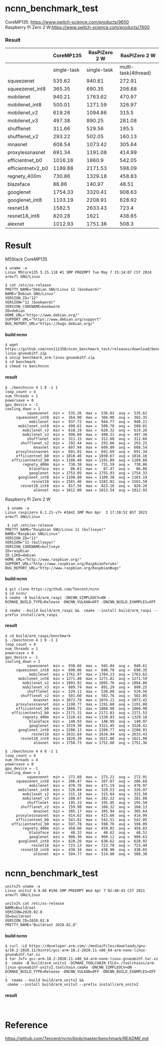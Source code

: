 # ncnn_benchmark_test


CoreMP135 :https://www.switch-science.com/products/9650  
Raspberry Pi Zero 2 W:https://www.switch-science.com/products/7600  


### Result

|| CoreMP135|RasPiZero 2 W|RasPiZero 2 W |
| ------------- | ------------- |------------- |------------- |
||  single-task| single-task|  multi-task(4thread)|
|squeezenet|535.62|940.61|272.91|
|squeezenet_int8|365.35|690.35|206.68|
|mobilenet|940.21|1763.62|470.97|
|mobilenet_int8|500.01|1271.59|326.97|
|mobilenet_v2|619.26|1094.86|315.5|
|mobilenet_v3|497.38|890.25|281.08|
|shufflenet|311.66|529.56|195.5|
|shufflenet_v2|293.22|502.05|160.13|
|mnasnet|608.54|1073.42|305.64|
|proxylessnasnet|691.34|1191.08|414.99|
|efficientnet_b0|1016.16|1860.9|542.05|
|efficientnetv2_b0|1189.88|2171.53|598.09|
|regnety_400m|730.86|1329.18|458.83|
|blazeface|86.86|140.97|48.51|
|googlenet|1754.33|3320.41|908.63|
|googlenet_int8|1103.19|2208.91|628.92|
|resnet18|1582.5|2633.43|723.4|
|resnet18_int8|820.28|1621|438.65|
|alexnet|1012.93|1751.36|508.3|



# Result 

M5Stack CoreMP135

```
$ uname -a
Linux M5Core135 5.15.118 #1 SMP PREEMPT Tue May 7 15:14:07 CST 2024 armv7l GNU/Linux

$ cat /etc/os-release
PRETTY_NAME="Debian GNU/Linux 12 (bookworm)"
NAME="Debian GNU/Linux"
VERSION_ID="12"
VERSION="12 (bookworm)"
VERSION_CODENAME=bookworm
ID=debian
HOME_URL="https://www.debian.org/"
SUPPORT_URL="https://www.debian.org/support"
BUG_REPORT_URL="https://bugs.debian.org/"
```

#### build ncnn 
```
$ wget https://github.com/nnn112358/ncnn_benchmark_test/releases/download/benchmark_arm/benchmark_arm-linux-gnueabihf.zip
$ unzip benchmark_arm-linux-gnueabihf.zip
$ cd benchmark
$ chmod +x benchncnn
```
#### result 

```
$ ./benchncnn 4 1 0 -1 1
loop_count = 4
num_threads = 1
powersave = 0
gpu_device = -1
cooling_down = 1
          squeezenet  min =  535.26  max =  536.01  avg =  535.62
     squeezenet_int8  min =  364.90  max =  366.00  avg =  365.35
           mobilenet  min =  937.72  max =  944.77  avg =  940.21
      mobilenet_int8  min =  499.61  max =  500.78  avg =  500.01
        mobilenet_v2  min =  618.19  max =  620.32  avg =  619.26
        mobilenet_v3  min =  496.60  max =  498.31  avg =  497.38
          shufflenet  min =  311.15  max =  312.68  avg =  311.66
       shufflenet_v2  min =  292.44  max =  293.66  avg =  293.22
             mnasnet  min =  607.94  max =  609.09  avg =  608.54
     proxylessnasnet  min =  691.01  max =  691.69  avg =  691.34
     efficientnet_b0  min = 1010.46  max = 1030.67  avg = 1016.16
   efficientnetv2_b0  min = 1188.48  max = 1191.89  avg = 1189.88
        regnety_400m  min =  730.38  max =  731.59  avg =  730.86
           blazeface  min =   86.61  max =   87.47  avg =   86.86
           googlenet  min = 1753.05  max = 1755.93  avg = 1754.33
      googlenet_int8  min = 1100.80  max = 1109.38  avg = 1103.19
            resnet18  min = 1581.46  max = 1583.82  avg = 1582.50
       resnet18_int8  min =  817.56  max =  823.16  avg =  820.28
             alexnet  min = 1012.00  max = 1013.54  avg = 1012.93

```
Raspberry Pi Zero 2 W

```
 $ uname -a
Linux raspizero 6.1.21-v7+ #1642 SMP Mon Apr  3 17:20:52 BST 2023 armv7l GNU/Linux

 $ cat /etc/os-release
PRETTY_NAME="Raspbian GNU/Linux 11 (bullseye)"
NAME="Raspbian GNU/Linux"
VERSION_ID="11"
VERSION="11 (bullseye)"
VERSION_CODENAME=bullseye
ID=raspbian
ID_LIKE=debian
HOME_URL="http://www.raspbian.org/"
SUPPORT_URL="http://www.raspbian.org/RaspbianForums"
BUG_REPORT_URL="http://www.raspbian.org/RaspbianBugs"
```
#### build ncnn 

```
$ git clone https://github.com/Tencent/ncnn
$ cd ncnn/
$ cmake -B build/arm_raspi -DNCNN_SIMPLEOCV=ON -DCMAKE_BUILD_TYPE=Release -DNCNN_VULKAN=OFF -DNCNN_BUILD_EXAMPLES=OFF .
$ cmake --build build/arm_raspi &&  cmake --install build/arm_raspi --prefix install/arm_raspi
```
#### result 

```
$ cd build/arm_raspi/benchmark
$ ./benchncnn 4 1 0 -1 1
loop_count = 4
num_threads = 1
powersave = 0
gpu_device = -1
cooling_down = 1
          squeezenet  min =  938.66  max =  945.04  avg =  940.61
     squeezenet_int8  min =  690.06  max =  690.78  avg =  690.35
           mobilenet  min = 1762.97  max = 1764.23  avg = 1763.62
      mobilenet_int8  min = 1271.40  max = 1271.81  avg = 1271.59
        mobilenet_v2  min = 1093.92  max = 1095.76  avg = 1094.86
        mobilenet_v3  min =  889.74  max =  891.29  avg =  890.25
          shufflenet  min =  529.11  max =  530.60  avg =  529.56
       shufflenet_v2  min =  501.60  max =  502.76  avg =  502.05
             mnasnet  min = 1072.78  max = 1074.21  avg = 1073.42
     proxylessnasnet  min = 1190.77  max = 1191.60  avg = 1191.08
     efficientnet_b0  min = 1860.71  max = 1860.98  avg = 1860.90
   efficientnetv2_b0  min = 2171.31  max = 2171.81  avg = 2171.53
        regnety_400m  min = 1328.42  max = 1330.83  avg = 1329.18
           blazeface  min =  140.93  max =  140.99  avg =  140.97
           googlenet  min = 3319.30  max = 3321.45  avg = 3320.41
      googlenet_int8  min = 2208.13  max = 2209.77  avg = 2208.91
            resnet18  min = 2632.64  max = 2634.94  avg = 2633.43
       resnet18_int8  min = 1620.20  max = 1621.80  avg = 1621.00
             alexnet  min = 1750.73  max = 1752.68  avg = 1751.36

$ ./benchncnn 4 4 0 -1 1
loop_count = 4
num_threads = 4
powersave = 0
gpu_device = -1
cooling_down = 1
          squeezenet  min =  272.60  max =  273.21  avg =  272.91
     squeezenet_int8  min =  206.47  max =  207.07  avg =  206.68
           mobilenet  min =  470.76  max =  471.19  avg =  470.97
      mobilenet_int8  min =  326.04  max =  329.53  avg =  326.97
        mobilenet_v2  min =  315.18  max =  315.64  avg =  315.50
        mobilenet_v3  min =  280.67  max =  282.22  avg =  281.08
          shufflenet  min =  195.33  max =  195.85  avg =  195.50
       shufflenet_v2  min =  159.98  max =  160.32  avg =  160.13
             mnasnet  min =  305.17  max =  305.94  avg =  305.64
     proxylessnasnet  min =  414.62  max =  415.66  avg =  414.99
     efficientnet_b0  min =  541.81  max =  542.51  avg =  542.05
   efficientnetv2_b0  min =  597.78  max =  598.76  avg =  598.09
        regnety_400m  min =  458.66  max =  459.02  avg =  458.83
           blazeface  min =   48.32  max =   48.62  avg =   48.51
           googlenet  min =  908.36  max =  909.12  avg =  908.63
      googlenet_int8  min =  628.26  max =  630.62  avg =  628.92
            resnet18  min =  723.13  max =  723.70  avg =  723.40
       resnet18_int8  min =  438.34  max =  438.90  avg =  438.65
             alexnet  min =  504.77  max =  514.60  avg =  508.30
```

# ncnn_benchmark_test


```
unitv2% uname -a
Linux unitv2 4.9.84 #196 SMP PREEMPT Wed Apr 7 02:40:43 CST 2021 armv7l GNU/Linux

unitv2% cat /etc/os-release
NAME=Buildroot
VERSION=2020.02.8
ID=buildroot
VERSION_ID=2020.02.8
PRETTY_NAME="Buildroot 2020.02.8"
```

#### build ncnn
```
$ curl -LO https://developer.arm.com/-/media/Files/downloads/gnu-a/10.2-2020.11/binrel/gcc-arm-10.2-2020.11-x86_64-arm-none-linux-gnueabihf.tar.xz
$ tar Jxfv gcc-arm-10.2-2020.11-x86_64-arm-none-linux-gnueabihf.tar.xz
$  cmake -B build/arm_unitv2 -DCMAKE_TOOLCHAIN_FILE=./toolchains/arm-linux-gnueabihf-unitv2.toolchain.cmake -DNCNN_SIMPLEOCV=ON -DCMAKE_BUILD_TYPE=Release -DNCNN_VULKAN=OFF -DNCNN_BUILD_EXAMPLES=OFF .
$  cmake --build build/arm_unitv2 &&
 cmake --install build/arm_unitv2 --prefix install/arm_unitv2
```
#### result

```


```




# Reference
https://github.com/Tencent/ncnn/blob/master/benchmark/README.md
